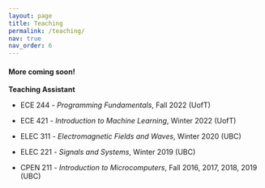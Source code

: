 ```yaml
---
layout: page
title: Teaching
permalink: /teaching/
nav: true
nav_order: 6
---
```


#### More coming soon!

**Teaching Assistant**

- ECE 244 - *Programming Fundamentals*, Fall 2022 (UofT) 

- ECE 421 - *Introduction to Machine Learning*, Winter 2022 (UofT) 

- ELEC 311 - *Electromagnetic Fields and Waves*, Winter 2020 (UBC) 

- ELEC 221 - *Signals and Systems*, Winter 2019 (UBC) 

- CPEN 211 - *Introduction to Microcomputers*, Fall 2016, 2017, 2018, 2019 (UBC) 